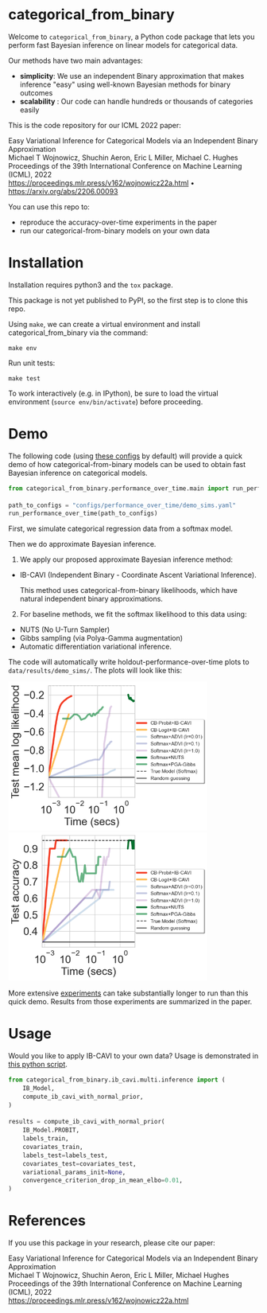 # categorical\_from\_binary

Welcome to `categorical_from_binary`, a Python code package that lets you perform fast Bayesian inference on linear models for categorical data.

Our methods have two main advantages:

* **simplicity**: We use an independent Binary approximation that makes inference "easy" using well-known Bayesian methods for binary outcomes
* **scalability** : Our code can handle hundreds or thousands of categories easily

This is the code repository for our ICML 2022 paper:

Easy Variational Inference for Categorical Models via an Independent Binary Approximation
<br />Michael T Wojnowicz, Shuchin Aeron, Eric L Miller, Michael C. Hughes
<br />Proceedings of the 39th International Conference on Machine Learning (ICML), 2022
<br /><https://proceedings.mlr.press/v162/wojnowicz22a.html> &#8226; <https://arxiv.org/abs/2206.00093>

You can use this repo to:

* reproduce the accuracy-over-time experiments in the paper
* run our categorical-from-binary models on your own data

# Installation

Installation requires python3 and the `tox` package. 

This package is not yet published to PyPI, so the first step is to clone this repo.  

Using `make`, we can create a virtual environment and install categorical\_from\_binary via the command:

```
make env
```

Run unit tests:

```
make test
```

To work interactively (e.g. in IPython), be sure to load the virtual environment (`source env/bin/activate`) before proceeding. 


# Demo
The following code (using [these configs](configs/performance_over_time/demo_sims.yaml) by default)  will provide a quick demo of how categorical-from-binary models can be used to obtain fast Bayesian inference on categorical models.  


```python
from categorical_from_binary.performance_over_time.main import run_performance_over_time

path_to_configs = "configs/performance_over_time/demo_sims.yaml"
run_performance_over_time(path_to_configs)
```

First, we simulate categorical regression data from a softmax model.  

Then we do approximate Bayesian inference.    

1. We apply our proposed approximate Bayesian inference method: 

 * IB-CAVI (Independent Binary - Coordinate Ascent Variational Inference).

   This method uses categorical-from-binary likelihoods, which have natural independent binary approximations.  

2. For baseline methods, we fit the softmax likelihood to this data using:
 
 * NUTS (No U-Turn Sampler)
 * Gibbs sampling (via Polya-Gamma augmentation)
 * Automatic differentiation variational inference.

The code will automatically write holdout-performance-over-time plots to `data/results/demo_sims/`.  The plots will look like this:

<p float="left">
  <img src="images/test_mean_log_likelihood_show_CB_logit=True_legend=True.png" width="400" />
  <img src="images/test_accuracy_show_CB_logit=True_legend=True.png" width="400" /> 
</p>

More extensive [experiments](/src/categorical_from_binary/experiments) can take substantially longer to run than this quick demo.  Results from those experiments are summarized in the paper.

# Usage

Would you like to apply IB-CAVI to your own data?  Usage is demonstrated in [this python script](/src/categorical_from_binary/ib_cavi/multi/demo.py).  

```python
from categorical_from_binary.ib_cavi.multi.inference import (
    IB_Model,
    compute_ib_cavi_with_normal_prior,
)

results = compute_ib_cavi_with_normal_prior(
    IB_Model.PROBIT,
    labels_train,
    covariates_train,
    labels_test=labels_test,
    covariates_test=covariates_test,
    variational_params_init=None,
    convergence_criterion_drop_in_mean_elbo=0.01,
)
```


# References

If you use this package in your research, please cite our paper:

Easy Variational Inference for Categorical Models via an Independent Binary Approximation
<br />Michael T Wojnowicz, Shuchin Aeron, Eric L Miller, Michael Hughes
<br />Proceedings of the 39th International Conference on Machine Learning (ICML), 2022
<br /><https://proceedings.mlr.press/v162/wojnowicz22a.html>
